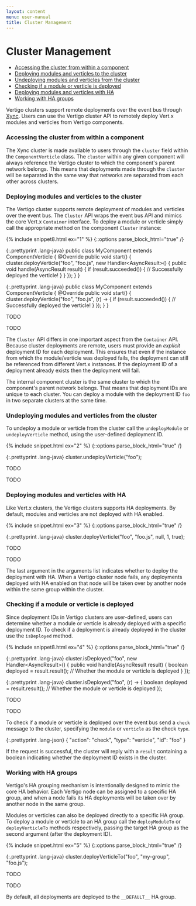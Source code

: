 ```yaml
---
layout: content
menu: user-manual
title: Cluster Management
---
```


# Cluster Management

* [Accessing the cluster from within a component](#accessing-the-cluster-from-within-a-component)
* [Deploying modules and verticles to the cluster](#deploying-modules-and-verticles-to-the-cluster)
* [Undeploying modules and verticles from the cluster](#undeploying-modules-and-verticles-from-the-cluster)
* [Checking if a module or verticle is deployed](#checking-if-a-module-or-verticle-is-deployed)
* [Deploying modules and verticles with HA](#deploying-modules-and-verticles-with-ha)
* [Working with HA groups](#working-with-ha-groups)

Vertigo clusters support remote deployments over the event bus through
[Xync](http://github.com/kuujo/xync). Users can use the Vertigo cluster API to
remotely deploy Vert.x modules and verticles from Vertigo components.

### Accessing the cluster from within a component
The Xync cluster is made available to users through the `cluster` field within
the `ComponentVerticle` class. The `cluster` within any given component will always
reference the Vertigo cluster to which the component's parent network belongs. This
means that deployments made through the `cluster` will be separated in the same
way that networks are separated from each other across clusters.

### Deploying modules and verticles to the cluster
The Vertigo cluster supports remote deployment of modules and verticles over the
event bus. The `Cluster` API wraps the event bus API and mimics the core Vert.x
`Container` interface. To deploy a module or verticle simply call the appropriate
method on the component `Cluster` instance:

{% include snippet8.html ex="1" %}
{::options parse_block_html="true" /}
<div class="tab-content">
<div class="tab-pane active" id="ex1-java">
  
{:.prettyprint .lang-java}
	public class MyComponent extends ComponentVerticle {
	  @Override
	  public void start() {
	    cluster.deployVerticle("foo", "foo.js", new Handler<AsyncResult<String>>() {
	      public void handle(AsyncResult<String> result) {
	        if (result.succeeded()) {
	          // Successfully deployed the verticle!
	        }
	      }
	    });
	  }
	}
	
</div>
<div class="tab-pane" id="ex1-java8">
  
{:.prettyprint .lang-java}
	public class MyComponent extends ComponentVerticle {
	  @Override
	  public void start() {
	    cluster.deployVerticle("foo", "foo.js", (r) -> {
	      if (result.succeeded()) {
	        // Successfully deployed the verticle!
	      }
	    });
	  }
	}
	
</div>
<div class="tab-pane" id="ex1-python">
  
TODO
	
</div>
<div class="tab-pane" id="ex1-javascript">
  
TODO
	
</div>
</div>

The `Cluster` API differs in one important aspect from the `Container` API. Because
cluster deployments are remote, users must provide an *explicit* deployment ID for
each deployment. This ensures that even if the instance from which the module/verticle
was deployed fails, the deployment can still be referenced from different Vert.x
instances. If the deployment ID of a deployment already exists then the deployment
will fail.

The internal component cluster is the same cluster to which the component's parent network
belongs. That means that deployment IDs are unique to each cluster. You can deploy
a module with the deployment ID `foo` in two separate clusters at the same time.

### Undeploying modules and verticles from the cluster
To undeploy a module or verticle from the cluster call the `undeployModule` or
`undeployVerticle` method, using the user-defined deployment ID.

{% include snippet.html ex="2" %}
{::options parse_block_html="true" /}
<div class="tab-content">
<div class="tab-pane active" id="ex2-java">
  
{:.prettyprint .lang-java}
	cluster.undeployVerticle("foo");
	
</div>
<div class="tab-pane" id="ex2-python">
  
TODO
	
</div>
<div class="tab-pane" id="ex2-javascript">
  
TODO
	
</div>
</div>

### Deploying modules and verticles with HA
Like Vert.x clusters, the Vertigo clusters supports HA deployments. By default, modules
and verticles are not deployed with HA enabled.

{% include snippet.html ex="3" %}
{::options parse_block_html="true" /}
<div class="tab-content">
<div class="tab-pane active" id="ex3-java">
  
{:.prettyprint .lang-java}
	cluster.deployVerticle("foo", "foo.js", null, 1, true);
	
</div>
<div class="tab-pane" id="ex3-python">
  
TODO
	
</div>
<div class="tab-pane" id="ex3-javascript">
  
TODO
	
</div>
</div>

The last argument in the arguments list indicates whether to deploy the deployment
with HA. When a Vertigo cluster node fails, any deployments deployed with HA enabled
on that node will be taken over by another node within the same group within the cluster.

### Checking if a module or verticle is deployed
Since deployment IDs in Vertigo clusters are user-defined, users can determine whether
a module or verticle is already deployed with a specific deployment ID. To check if
a deployment is already deployed in the cluster use the `isDeployed` method.

{% include snippet8.html ex="4" %}
{::options parse_block_html="true" /}
<div class="tab-content">
<div class="tab-pane active" id="ex4-java">
  
{:.prettyprint .lang-java}
	cluster.isDeployed("foo", new Handler<AsyncResult<Boolean>>() {
	  public void handle(AsyncResult<Boolean> result) {
	    boolean deployed = result.result(); // Whether the module or verticle is deployed
	  }
	});
	
</div>
<div class="tab-pane" id="ex4-java8">
  
{:.prettyprint .lang-java}
	cluster.isDeployed("foo", (r) -> {
	  boolean deployed = result.result(); // Whether the module or verticle is deployed
	});
	
</div>
<div class="tab-pane" id="ex4-python">
  
TODO
	
</div>
<div class="tab-pane" id="ex4-javascript">
  
TODO
	
</div>
</div>

To check if a module or verticle is deployed over the event bus send a `check` message
to the cluster, specifying the `module` or `verticle` as the check `type`.

{:.prettyprint .lang-json}
	{
	  "action": "check",
	  "type": "verticle",
	  "id": "foo"
	}

If the request is successful, the cluster will reply with a `result` containing a
boolean indicating whether the deployment ID exists in the cluster.

### Working with HA groups
Vertigo's HA grouping mechanism is intentionally designed to mimic the core HA behavior.
Each Vertigo node can be assigned to a specific HA group, and when a node fails its HA
deployments will be taken over by another node in the same group.

Modules or verticles can also be deployed directly to a specific HA group. To deploy
a module or verticle to an HA group call the `deployModuleTo` or `deployVerticleTo`
methods respectively, passing the target HA group as the second argument (after the
deployment ID).

{% include snippet.html ex="5" %}
{::options parse_block_html="true" /}
<div class="tab-content">
<div class="tab-pane active" id="ex5-java">
  
{:.prettyprint .lang-java}
	cluster.deployVerticleTo("foo", "my-group", "foo.js");
	
</div>
<div class="tab-pane" id="ex5-python">
  
TODO
	
</div>
<div class="tab-pane" id="ex5-javascript">
  
TODO
	
</div>
</div>

By default, all deployments are deployed to the `__DEFAULT__` HA group.